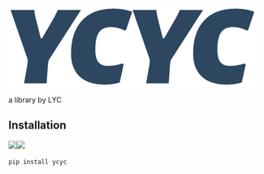 ![ycyc](logo.png)

a library by LYC

## Installation
![](https://img.shields.io/pypi/v/ycyc.svg?style=flat)![](https://img.shields.io/pypi/dm/ycyc.svg?style=flat)
```sh
pip install ycyc
```

